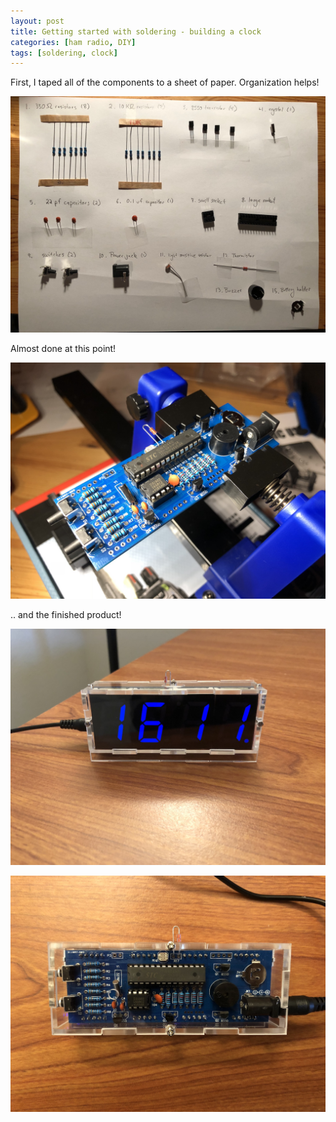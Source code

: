 ```yaml
---
layout: post
title: Getting started with soldering - building a clock
categories: [ham radio, DIY]
tags: [soldering, clock]
---
```


First, I taped all of the components to a sheet of paper. Organization helps!

![clock components](/assets/clock_pictures/components.jpeg)

Almost done at this point!

![clock board](/assets/clock_pictures/board.jpeg)

.. and the finished product!

![clock board](/assets/clock_pictures/clock_front.jpeg)


![clock board](/assets/clock_pictures/clock_back.jpeg)
